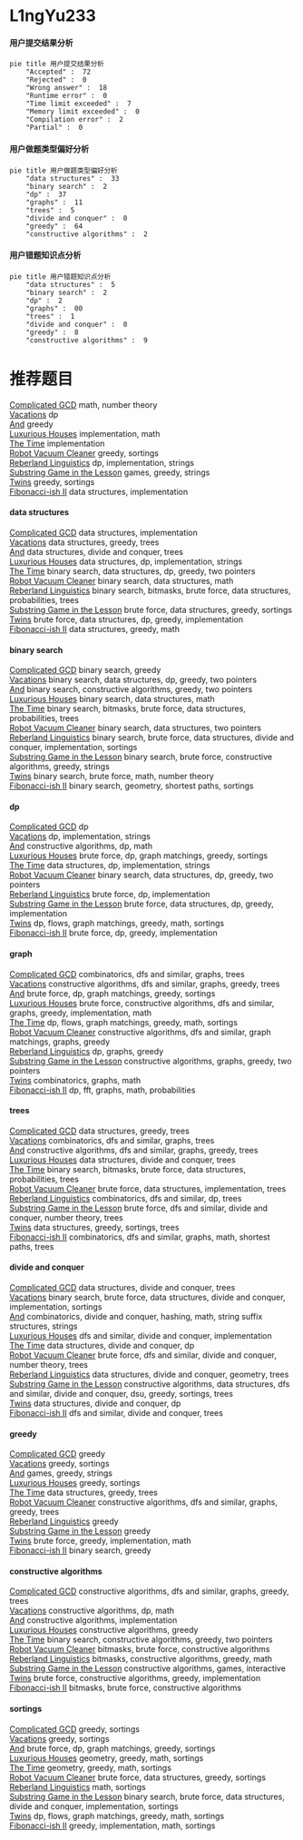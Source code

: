 # L1ngYu233
<!-- tabs:start -->
#### **用户提交结果分析**

```mermaid
pie title 用户提交结果分析
    "Accepted" :  72
    "Rejected" :  0
    "Wrong answer" :  18
    "Runtime error" :  0
    "Time limit exceeded" :  7
    "Memory limit exceeded" :  0
    "Compilation error" :  2
    "Partial" :  0
```
#### **用户做题类型偏好分析**

```mermaid
pie title 用户做题类型偏好分析
    "data structures" :  33
    "binary search" :  2
    "dp" :  37
    "graphs" :  11
    "trees" :  5
    "divide and conquer" :  0
    "greedy" :  64
    "constructive algorithms" :  2
```
#### **用户错题知识点分析**

```mermaid
pie title 用户错题知识点分析
    "data structures" :  5
    "binary search" :  2
    "dp" :  2
    "graphs" :  00
    "trees" :  1
    "divide and conquer" :  0
    "greedy" :  8
    "constructive algorithms" :  9
```
<!-- tabs:end -->
# 推荐题目
[Complicated GCD](http://codeforces.com/problemset/problem/664/A)		math,
                        number theory		  
[Vacations](https://codeforces.com/contest/699/problem/C)		dp		  
[And](http://codeforces.com/problemset/problem/1013/B)		greedy		  
[Luxurious Houses](http://codeforces.com/problemset/problem/581/B)		implementation,
                        math		  
[The Time](http://codeforces.com/problemset/problem/622/B)		implementation		  
[Robot Vacuum Cleaner](http://codeforces.com/problemset/problem/922/D)		greedy,
                        sortings		  
[Reberland Linguistics](http://codeforces.com/problemset/problem/666/A)		dp,
                        implementation,
                        strings		  
[Substring Game in the Lesson](http://codeforces.com/problemset/problem/1220/C)		games,
                        greedy,
                        strings		  
[Twins](http://codeforces.com/problemset/problem/160/A)		greedy,
                        sortings		  
[Fibonacci-ish II](http://codeforces.com/problemset/problem/633/H)		data structures,
                        implementation		  
<!-- tabs:start -->
#### **data structures**
[Complicated GCD](http://codeforces.com/problemset/problem/633/H)		data structures,
                        implementation		  
[Vacations](http://codeforces.com/problemset/problem/1427/F)		data structures,
                        greedy,
                        trees		  
[And](http://codeforces.com/problemset/problem/379/F)		data structures,
                        divide and conquer,
                        trees		  
[Luxurious Houses](http://codeforces.com/problemset/problem/1473/D)		data structures,
                        dp,
                        implementation,
                        strings		  
[The Time](http://codeforces.com/problemset/problem/1492/C)		binary search,
                        data structures,
                        dp,
                        greedy,
                        two pointers		  
[Robot Vacuum Cleaner](http://codeforces.com/problemset/problem/1490/G)		binary search,
                        data structures,
                        math		  
[Reberland Linguistics](http://codeforces.com/problemset/problem/1479/D)		binary search,
                        bitmasks,
                        brute force,
                        data structures,
                        probabilities,
                        trees		  
[Substring Game in the Lesson](http://codeforces.com/problemset/problem/1497/A)		brute force,
                        data structures,
                        greedy,
                        sortings		  
[Twins](http://codeforces.com/problemset/problem/1491/C)		brute force,
                        data structures,
                        dp,
                        greedy,
                        implementation		  
[Fibonacci-ish II](http://codeforces.com/problemset/problem/1492/B)		data structures,
                        greedy,
                        math		  
#### **binary search**
[Complicated GCD](http://codeforces.com/problemset/problem/1168/A)		binary search,
                        greedy		  
[Vacations](http://codeforces.com/problemset/problem/1492/C)		binary search,
                        data structures,
                        dp,
                        greedy,
                        two pointers		  
[And](http://codeforces.com/problemset/problem/1463/D)		binary search,
                        constructive algorithms,
                        greedy,
                        two pointers		  
[Luxurious Houses](http://codeforces.com/problemset/problem/1490/G)		binary search,
                        data structures,
                        math		  
[The Time](http://codeforces.com/problemset/problem/1479/D)		binary search,
                        bitmasks,
                        brute force,
                        data structures,
                        probabilities,
                        trees		  
[Robot Vacuum Cleaner](http://codeforces.com/problemset/problem/1436/E)		binary search,
                        data structures,
                        two pointers		  
[Reberland Linguistics](http://codeforces.com/problemset/problem/1461/D)		binary search,
                        brute force,
                        data structures,
                        divide and conquer,
                        implementation,
                        sortings		  
[Substring Game in the Lesson](http://codeforces.com/problemset/problem/1493/C)		binary search,
                        brute force,
                        constructive algorithms,
                        greedy,
                        strings		  
[Twins](http://codeforces.com/problemset/problem/1487/D)		binary search,
                        brute force,
                        math,
                        number theory		  
[Fibonacci-ish II](http://codeforces.com/problemset/problem/1486/B)		binary search,
                        geometry,
                        shortest paths,
                        sortings		  
#### **dp**
[Complicated GCD](https://codeforces.com/contest/699/problem/C)		dp		  
[Vacations](http://codeforces.com/problemset/problem/666/A)		dp,
                        implementation,
                        strings		  
[And](http://codeforces.com/problemset/problem/261/C)		constructive algorithms,
                        dp,
                        math		  
[Luxurious Houses](http://codeforces.com/problemset/problem/1472/F)		brute force,
                        dp,
                        graph matchings,
                        greedy,
                        sortings		  
[The Time](http://codeforces.com/problemset/problem/1473/D)		data structures,
                        dp,
                        implementation,
                        strings		  
[Robot Vacuum Cleaner](http://codeforces.com/problemset/problem/1492/C)		binary search,
                        data structures,
                        dp,
                        greedy,
                        two pointers		  
[Reberland Linguistics](https://codeforces.com/contest/1457/problem/C)		brute force,
                        dp,
                        implementation		  
[Substring Game in the Lesson](http://codeforces.com/problemset/problem/1491/C)		brute force,
                        data structures,
                        dp,
                        greedy,
                        implementation		  
[Twins](http://codeforces.com/problemset/problem/1437/C)		dp,
                        flows,
                        graph matchings,
                        greedy,
                        math,
                        sortings		  
[Fibonacci-ish II](http://codeforces.com/problemset/problem/1499/B)		brute force,
                        dp,
                        greedy,
                        implementation		  
#### **graph**
[Complicated GCD](http://codeforces.com/problemset/problem/1454/E)		combinatorics,
                        dfs and similar,
                        graphs,
                        trees		  
[Vacations](http://codeforces.com/problemset/problem/761/E)		constructive algorithms,
                        dfs and similar,
                        graphs,
                        greedy,
                        trees		  
[And](http://codeforces.com/problemset/problem/1472/F)		brute force,
                        dp,
                        graph matchings,
                        greedy,
                        sortings		  
[Luxurious Houses](http://codeforces.com/problemset/problem/1487/C)		brute force,
                        constructive algorithms,
                        dfs and similar,
                        graphs,
                        greedy,
                        implementation,
                        math		  
[The Time](http://codeforces.com/problemset/problem/1437/C)		dp,
                        flows,
                        graph matchings,
                        greedy,
                        math,
                        sortings		  
[Robot Vacuum Cleaner](http://codeforces.com/problemset/problem/1470/D)		constructive algorithms,
                        dfs and similar,
                        graph matchings,
                        graphs,
                        greedy		  
[Reberland Linguistics](http://codeforces.com/problemset/problem/1476/C)		dp,
                        graphs,
                        greedy		  
[Substring Game in the Lesson](http://codeforces.com/problemset/problem/1304/D)		constructive algorithms,
                        graphs,
                        greedy,
                        two pointers		  
[Twins](http://codeforces.com/problemset/problem/1475/C)		combinatorics,
                        graphs,
                        math		  
[Fibonacci-ish II](http://codeforces.com/problemset/problem/553/E)		dp,
                        fft,
                        graphs,
                        math,
                        probabilities		  
#### **trees**
[Complicated GCD](http://codeforces.com/problemset/problem/1427/F)		data structures,
                        greedy,
                        trees		  
[Vacations](http://codeforces.com/problemset/problem/1454/E)		combinatorics,
                        dfs and similar,
                        graphs,
                        trees		  
[And](http://codeforces.com/problemset/problem/761/E)		constructive algorithms,
                        dfs and similar,
                        graphs,
                        greedy,
                        trees		  
[Luxurious Houses](http://codeforces.com/problemset/problem/379/F)		data structures,
                        divide and conquer,
                        trees		  
[The Time](http://codeforces.com/problemset/problem/1479/D)		binary search,
                        bitmasks,
                        brute force,
                        data structures,
                        probabilities,
                        trees		  
[Robot Vacuum Cleaner](http://codeforces.com/problemset/problem/1511/C)		brute force,
                        data structures,
                        implementation,
                        trees		  
[Reberland Linguistics](http://codeforces.com/problemset/problem/1499/F)		combinatorics,
                        dfs and similar,
                        dp,
                        trees		  
[Substring Game in the Lesson](http://codeforces.com/problemset/problem/1491/E)		brute force,
                        dfs and similar,
                        divide and conquer,
                        number theory,
                        trees		  
[Twins](http://codeforces.com/problemset/problem/1466/D)		data structures,
                        greedy,
                        sortings,
                        trees		  
[Fibonacci-ish II](http://codeforces.com/problemset/problem/1495/D)		combinatorics,
                        dfs and similar,
                        graphs,
                        math,
                        shortest paths,
                        trees		  
#### **divide and conquer**
[Complicated GCD](http://codeforces.com/problemset/problem/379/F)		data structures,
                        divide and conquer,
                        trees		  
[Vacations](http://codeforces.com/problemset/problem/1461/D)		binary search,
                        brute force,
                        data structures,
                        divide and conquer,
                        implementation,
                        sortings		  
[And](http://codeforces.com/problemset/problem/1466/G)		combinatorics,
                        divide and conquer,
                        hashing,
                        math,
                        string suffix structures,
                        strings		  
[Luxurious Houses](http://codeforces.com/problemset/problem/1490/D)		dfs and similar,
                        divide and conquer,
                        implementation		  
[The Time](https://codeforces.com/contest/1483/problem/C)		data structures,
                        divide and conquer,
                        dp		  
[Robot Vacuum Cleaner](http://codeforces.com/problemset/problem/1491/E)		brute force,
                        dfs and similar,
                        divide and conquer,
                        number theory,
                        trees		  
[Reberland Linguistics](http://codeforces.com/problemset/problem/1303/G)		data structures,
                        divide and conquer,
                        geometry,
                        trees		  
[Substring Game in the Lesson](http://codeforces.com/problemset/problem/1494/D)		constructive algorithms,
                        data structures,
                        dfs and similar,
                        divide and conquer,
                        dsu,
                        greedy,
                        sortings,
                        trees		  
[Twins](http://codeforces.com/problemset/problem/1482/E)		data structures,
                        divide and conquer,
                        dp		  
[Fibonacci-ish II](http://codeforces.com/problemset/problem/566/C)		dfs and similar,
                        divide and conquer,
                        trees		  
#### **greedy**
[Complicated GCD](http://codeforces.com/problemset/problem/1013/B)		greedy		  
[Vacations](http://codeforces.com/problemset/problem/922/D)		greedy,
                        sortings		  
[And](http://codeforces.com/problemset/problem/1220/C)		games,
                        greedy,
                        strings		  
[Luxurious Houses](http://codeforces.com/problemset/problem/160/A)		greedy,
                        sortings		  
[The Time](http://codeforces.com/problemset/problem/1427/F)		data structures,
                        greedy,
                        trees		  
[Robot Vacuum Cleaner](http://codeforces.com/problemset/problem/761/E)		constructive algorithms,
                        dfs and similar,
                        graphs,
                        greedy,
                        trees		  
[Reberland Linguistics](http://codeforces.com/problemset/problem/1000/B)		greedy		  
[Substring Game in the Lesson](http://codeforces.com/problemset/problem/1141/F1)		greedy		  
[Twins](http://codeforces.com/problemset/problem/1207/A)		brute force,
                        greedy,
                        implementation,
                        math		  
[Fibonacci-ish II](http://codeforces.com/problemset/problem/1168/A)		binary search,
                        greedy		  
#### **constructive algorithms**
[Complicated GCD](http://codeforces.com/problemset/problem/761/E)		constructive algorithms,
                        dfs and similar,
                        graphs,
                        greedy,
                        trees		  
[Vacations](http://codeforces.com/problemset/problem/261/C)		constructive algorithms,
                        dp,
                        math		  
[And](http://codeforces.com/problemset/problem/1025/C)		constructive algorithms,
                        implementation		  
[Luxurious Houses](http://codeforces.com/problemset/problem/1493/A)		constructive algorithms,
                        greedy		  
[The Time](http://codeforces.com/problemset/problem/1463/D)		binary search,
                        constructive algorithms,
                        greedy,
                        two pointers		  
[Robot Vacuum Cleaner](https://codeforces.com/contest/1456/problem/B)		bitmasks,
                        brute force,
                        constructive algorithms		  
[Reberland Linguistics](http://codeforces.com/problemset/problem/1492/D)		bitmasks,
                        constructive algorithms,
                        greedy,
                        math		  
[Substring Game in the Lesson](https://codeforces.com/contest/1504/problem/D)		constructive algorithms,
                        games,
                        interactive		  
[Twins](https://codeforces.com/contest/1483/problem/A)		brute force,
                        constructive algorithms,
                        greedy,
                        implementation		  
[Fibonacci-ish II](https://codeforces.com/contest/1457/problem/D)		bitmasks,
                        brute force,
                        constructive algorithms		  
#### **sortings**
[Complicated GCD](http://codeforces.com/problemset/problem/922/D)		greedy,
                        sortings		  
[Vacations](http://codeforces.com/problemset/problem/160/A)		greedy,
                        sortings		  
[And](http://codeforces.com/problemset/problem/1472/F)		brute force,
                        dp,
                        graph matchings,
                        greedy,
                        sortings		  
[Luxurious Houses](https://codeforces.com/contest/1496/problem/C)		geometry,
                        greedy,
                        math,
                        sortings		  
[The Time](http://codeforces.com/problemset/problem/1495/A)		geometry,
                        greedy,
                        math,
                        sortings		  
[Robot Vacuum Cleaner](http://codeforces.com/problemset/problem/1497/A)		brute force,
                        data structures,
                        greedy,
                        sortings		  
[Reberland Linguistics](http://codeforces.com/problemset/problem/1427/A)		math,
                        sortings		  
[Substring Game in the Lesson](http://codeforces.com/problemset/problem/1461/D)		binary search,
                        brute force,
                        data structures,
                        divide and conquer,
                        implementation,
                        sortings		  
[Twins](http://codeforces.com/problemset/problem/1437/C)		dp,
                        flows,
                        graph matchings,
                        greedy,
                        math,
                        sortings		  
[Fibonacci-ish II](http://codeforces.com/problemset/problem/1473/A)		greedy,
                        implementation,
                        math,
                        sortings		  
<!-- tabs:end -->
